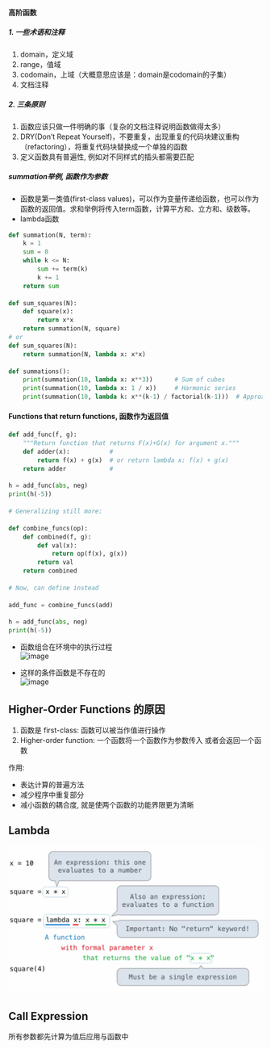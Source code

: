 #### 高阶函数

##### 1. 一些术语和注释

1.  domain，定义域
2.  range，值域
3.  codomain，上域（大概意思应该是：domain是codomain的子集）
4.  文档注释

##### 2. 三条原则

1.  函数应该只做一件明确的事（复杂的文档注释说明函数做得太多）
2.  DRY(Don’t Repeat Yourself)，不要重复，出现重复的代码块建议重构（refactoring），将重复代码块替换成一个单独的函数
3. 定义函数具有普遍性, 例如对不同样式的插头都需要匹配

##### summation举例, 函数作为参数

-   函数是第一类值(first-class values)，可以作为变量传递给函数，也可以作为函数的返回值。求和举例将传入term函数，计算平方和、立方和、级数等。
-   lambda函数

```python
def summation(N, term):
    k = 1
    sum = 0
    while k <= N:
        sum += term(k)
        k += 1
    return sum

def sum_squares(N):
    def square(x):
        return x*x
    return summation(N, square)
# or
def sum_squares(N):
    return summation(N, lambda x: x*x)

def summations():
    print(summation(10, lambda x: x**3))      # Sum of cubes
    print(summation(10, lambda x: 1 / x))     # Harmonic series
    print(summation(10, lambda k: x**(k-1) / factorial(k-1)))  # Approximate e**x
```

#### Functions that return functions, 函数作为返回值

```python
def add_func(f, g):
    """Return function that returns F(x)+G(x) for argument x."""
    def adder(x):           #
        return f(x) + g(x)  # or return lambda x: f(x) + g(x)
    return adder            # 

h = add_func(abs, neg)
print(h(-5))

# Generalizing still more:

def combine_funcs(op):
    def combined(f, g):
        def val(x):
            return op(f(x), g(x))
        return val
    return combined

# Now, can define instead

add_func = combine_funcs(add)

h = add_func(abs, neg)
print(h(-5))
```

-   函数组合在环境中的执行过程  
    ![image](https://img2020.cnblogs.com/blog/2354355/202105/2354355-20210526145622643-2076859231.png)
    
-   这样的条件函数是不存在的  
    ![image](https://img2020.cnblogs.com/blog/2354355/202105/2354355-20210526145840252-1034881847.png)

## Higher-Order Functions 的原因
1. 函数是 first-class: 函数可以被当作值进行操作
2. Higher-order function: 一个函数将一个函数作为参数传入 或者会返回一个函数

作用:
- 表达计算的普遍方法
- 减少程序中重复部分
- 减小函数的耦合度, 就是使两个函数的功能界限更为清晰

## Lambda
![](./attachments/Pasted%20image%2020220423142021.png)

## Call Expression
所有参数都先计算为值后应用与函数中